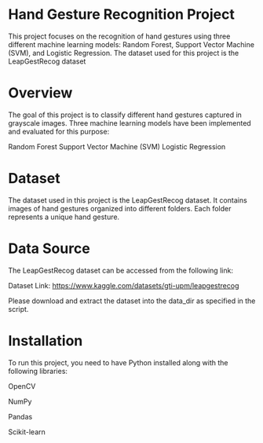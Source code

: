 # Hand Gesture Recognition Project
This project focuses on the recognition of hand gestures using three different machine learning models: Random Forest, Support Vector Machine (SVM), and Logistic Regression. The dataset used for this project is the LeapGestRecog dataset
# Overview
The goal of this project is to classify different hand gestures captured in grayscale images. Three machine learning models have been implemented and evaluated for this purpose:

Random Forest
Support Vector Machine (SVM)
Logistic Regression
# Dataset
The dataset used in this project is the LeapGestRecog dataset. It contains images of hand gestures organized into different folders. Each folder represents a unique hand gesture.
# Data Source
The LeapGestRecog dataset can be accessed from the following link:

Dataset Link: https://www.kaggle.com/datasets/gti-upm/leapgestrecog

Please download and extract the dataset into the data_dir as specified in the script.
# Installation
To run this project, you need to have Python installed along with the following libraries:

OpenCV

NumPy

Pandas

Scikit-learn
